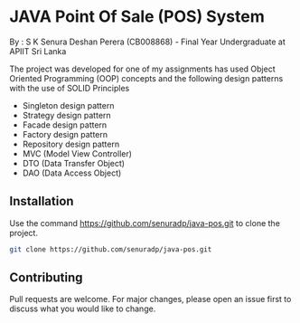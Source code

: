 # JAVA Point Of Sale (POS) System

By : S K Senura Deshan Perera (CB008868) - Final Year Undergraduate at APIIT Sri Lanka

The project was developed for one of my assignments has used Object Oriented Programming (OOP) concepts and the following design patterns with the use of SOLID Principles

- Singleton design pattern
- Strategy design pattern
- Facade design pattern
- Factory design pattern
- Repository design pattern
- MVC (Model View Controller)
- DTO (Data Transfer Object)
- DAO (Data Access Object)

## Installation

Use the command https://github.com/senuradp/java-pos.git to clone the project.

```bash
git clone https://github.com/senuradp/java-pos.git
```

## Contributing

Pull requests are welcome. For major changes, please open an issue first
to discuss what you would like to change.


